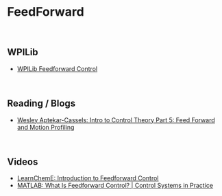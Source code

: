# FeedForward

<br>

## WPILib
- [WPILib Feedforward Control](https://docs.wpilib.org/en/stable/docs/software/advanced-controls/controllers/feedforward.html)

<br>

## Reading / Blogs
- [Wesley Aptekar-Cassels: Intro to Control Theory Part 5: Feed Forward and Motion Profiling](https://blog.wesleyac.com/posts/intro-to-control-part-five-feedforward-motion-profiling)

<br>

## Videos
- [LearnChemE: Introduction to Feedforward Control](https://www.youtube.com/watch?v=OZsIXaSaW7g)
- [MATLAB: What Is Feedforward Control? | Control Systems in Practice](https://www.youtube.com/watch?v=FW_ay7K4jPE)
